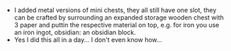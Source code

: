 - I added metal versions of mini chests, they all still have one slot, they can be crafted by surrounding an expanded storage wooden chest with 3 paper and puttin the respective material on top, e.g. for iron you use an iron ingot, obsidian: an obsidian block.
- Yes I did this all in a day... I don't even know how...
